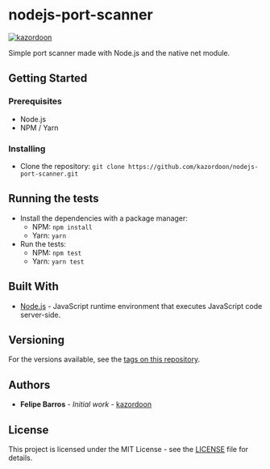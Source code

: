 # nodejs-port-scanner
[![kazordoon](https://circleci.com/gh/kazordoon/nodejs-port-scanner.svg?style=svg)](https://circleci.com/gh/kazordoon/nodejs-port-scanner)

Simple port scanner made with Node.js and the native net module.

## Getting Started

### Prerequisites

- Node.js
- NPM / Yarn

### Installing

- Clone the repository: `git clone https://github.com/kazordoon/nodejs-port-scanner.git`

## Running the tests

- Install the dependencies with a package manager:
  - NPM: `npm install`
  - Yarn: `yarn`
- Run the tests:
  - NPM: `npm test`
  - Yarn: `yarn test`

## Built With

- [Node.js](https://nodejs.org/) - JavaScript runtime environment that executes JavaScript code server-side.

## Versioning

For the versions available, see the [tags on this repository](https://github.com/kazordoon/nodejs-port-scanner/tags/). 

## Authors

- **Felipe Barros** - *Initial work* - [kazordoon](https://github.com/kazordoon)

## License

This project is licensed under the MIT License - see the [LICENSE](LICENSE) file for details.
